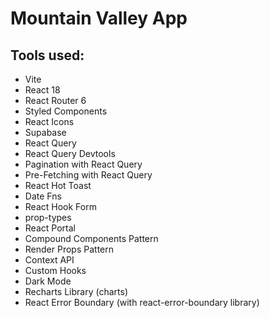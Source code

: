# Mountain Valley App

<!-- <img src="screenshot-1.png" width="500px"/>
<img src="screenshot-2.png" width="500px"/>
<img src="screenshot-3.png" width="500px"/>
<img src="screenshot-4.png" width="500px"/> -->

## Tools used:

-   Vite
-   React 18
-   React Router 6
-   Styled Components
-   React Icons
-   Supabase
-   React Query
-   React Query Devtools
-   Pagination with React Query
-   Pre-Fetching with React Query
-   React Hot Toast
-   Date Fns
-   React Hook Form
-   prop-types
-   React Portal
-   Compound Components Pattern
-   Render Props Pattern
-   Context API
-   Custom Hooks
-   Dark Mode
-   Recharts Library (charts)
-   React Error Boundary (with react-error-boundary library)

<!-- [Link to project](https://) -->

